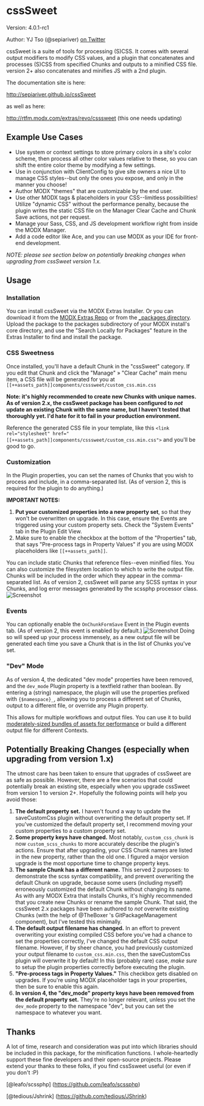 cssSweet
=========================================
Version: 4.0.1-rc1

Author: YJ Tso (@sepiariver) [on Twitter](https://twitter.com/sepiariver)

cssSweet is a suite of tools for processing (S)CSS. It comes with several output modifiers to modify CSS values, and a plugin that concatenates and processes (S)CSS from specified Chunks and outputs to a minified CSS file. version 2+ also concatenates and minifies JS with a 2nd plugin.

The documentation site is here:

http://sepiariver.github.io/cssSweet

as well as here:

http://rtfm.modx.com/extras/revo/csssweet (this one needs updating)


## Example Use Cases
- Use system or context settings to store primary colors in a site's color scheme, then process all other color values relative to these, so you can shift the entire color theme by modifying a few settings.
- Use in conjunction with ClientConfig to give site owners a nice UI to manage CSS styles--but only the ones you expose, and only in the manner you choose!
- Author MODX "themes" that are customizable by the end user.
- Use other MODX tags & placeholders in your CSS--limitless possibilities! Utilize "dynamic CSS" without the performance penalty, because the plugin writes the static CSS file on the Manager Clear Cache and Chunk Save actions, not per request.
- Manage your Sass, CSS, and JS development workflow right from inside the MODX Manager.
- Add a code editor like Ace, and you can use MODX as your IDE for front-end development.

_NOTE: please see section below on potentially breaking changes when upgrading from cssSweet version 1.x._

## Usage

### Installation
You can install cssSweet via the MODX Extras Installer. Or you can download it from the [MODX Extras Repo](http://modx.com/extras/package/cssSweet) or from the [_packages directory](https://github.com/sepiariver/cssSweet/tree/master/_packages). Upload the package to the packages subdirectory of your MODX install's core directory, and use the "Search Locally for Packages" feature in the Extras Installer to find and install the package.

### CSS Sweetness
Once installed, you'll have a default Chunk in the "cssSweet" category. If you edit that Chunk and click the "Manage" » "Clear Cache" main menu item, a CSS file will be generated for you at
`[[++assets_path]]components/csssweet/custom_css.min.css`

**Note: it's highly recommended to create new Chunks with unique names. As of version 2.x, the cssSweet package has been configured to _not_ update an existing Chunk with the same name, but I haven't tested that thoroughly yet. I'd hate for it to fail in your production environment.**

Reference the generated CSS file in your template, like this
`<link rel="stylesheet" href="[[++assets_path]]components/csssweet/custom_css.min.css">`
and you'll be good to go.

### Customization
In the Plugin properties, you can set the names of Chunks that you wish to process and include, in a comma-separated list. (As of version 2, this is required for the plugin to do anything.)

**IMPORTANT NOTES:**

1. **Put your customized properties into a new property set**, so that they won't be overwritten on upgrade. In this case, ensure the Events are triggered using your custom property sets. Check the "System Events" tab in the Plugin Edit View.
2. Make sure to enable the checkbox at the bottom of the "Properties" tab, that says "Pre-process tags in Property Values" if you are using MODX placeholders like `[[++assets_path]]`.

You can include static Chunks that reference files--even minified files. You can also customize the filesystem location to which to write the output file. Chunks will be included in the order which they appear in the comma-separated list. As of version 2, cssSweet will parse any SCSS syntax in your Chunks, and log error messages generated by the scssphp processor class.
![Screenshot](https://www.dropbox.com/s/b118dgvuk31xzni/Screenshot%202015-05-04%2012.25.19.png?dl=1)

### Events
You can optionally enable the `OnChunkFormSave` Event in the Plugin events tab. (As of version 2, this event is enabled by default.)
![Screenshot](https://www.dropbox.com/s/9diyvnu04mx15vd/Screenshot%202015-04-01%2011.01.16.png?dl=1)
Doing so will speed up your process immensely, as a new output file will be generated each time you save a Chunk that is in the list of Chunks you've set.

### "Dev" Mode
As of version 4, the dedicated "dev mode" properties have been removed, and the `dev_mode` Plugin property is a textfield rather than boolean. By entering a (string) namespace, the plugin will use the properties prefixed with `{$namespace}_`, allowing you to process a different set of Chunks, output to a different file, or override any Plugin property.

This allows for multiple workflows and output files. You can use it to build [moderately-sized bundles of assets for performance](https://medium.com/@asyncmax/the-right-way-to-bundle-your-assets-for-faster-sites-over-http-2-437c37efe3ff) or build a different output file for different Contexts.

## Potentially Breaking Changes (especially when upgrading from version 1.x)
The utmost care has been taken to ensure that upgrades of cssSweet are as safe as possible. However, there are a few scenarios that could potentially break an existing site, especially when you upgrade cssSweet from version 1 to version 2+. Hopefully the following points will help you avoid those:

1. **The default property set.** I haven't found a way to update the saveCustomCss plugin without overwriting the default property set. If you've customized the default property set, I recommend moving your custom properties to a custom property set.
2. **Some property keys have changed.** Most notably, `custom_css_chunk` is now `custom_scss_chunks` to more accurately describe the plugin's actions. Ensure that after upgrading, your CSS Chunk names are listed in the new property, rather than the old one. I figured a major version upgrade is the most opportune time to change property keys.
3. **The sample Chunk has a different name.** This served 2 purposes: to demonstrate the scss syntax compatibility, and prevent overwriting the default Chunk on upgrade, because some users (including myself) erroneously customized the default Chunk without changing its name. As with any MODX Extra that installs Chunks, it's highly recommended that you create new Chunks or rename the sample Chunk. That said, the cssSweet 2.x packages have been authored to *not* overwrite existing Chunks (with the help of @TheBoxer 's GitPackageManagement component), but I've tested this minimally.
4. **The default output filename has changed.** In an effort to prevent overwriting your existing compiled CSS before you've had a chance to set the properties correctly, I've changed the default CSS output filename. However, if by sheer chance, you had previously customized your output filename to `custom_css.min.css`, then the saveCustomCss plugin will overwrite it by default! In this (probably rare) case, _*make sure*_ to setup the plugin properties correctly before executing the plugin.
5. **"Pre-process tags in Property Values."** This checkbox gets disabled on upgrades. If you're using MODX placeholder tags in your properties, then be sure to enable this again.
6. **In version 4, the "dev_mode" property keys have been removed from the default property set.** They're no longer relevant, unless you set the `dev_mode` property to the namespace "dev", but you can set the namespace to whatever you want.

## Thanks
A lot of time, research and consideration was put into which libraries should be included in this package, for the minification functions. I whole-heartedly support these fine developers and their open-source projects. Please extend your thanks to these folks, if you find cssSsweet useful (or even if you don't :P)

[@leafo/scssphp] (https://github.com/leafo/scssphp)

[@tedious/Jshrink] (https://github.com/tedious/JShrink)
